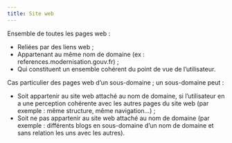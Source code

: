 ```yaml
---
title: Site web
---
```


Ensemble de toutes les pages web :
* Reliées par des liens web ;
* Appartenant au même nom de domaine (ex : references.modernisation.gouv.fr) ;
* Qui constituent un ensemble cohérent du point de vue de l’utilisateur.
  
Cas particulier des pages web d’un sous-domaine ; un sous-domaine peut :
* Soit appartenir au site web attaché au nom de domaine, si l’utilisateur en a une perception cohérente avec les autres pages du site web (par exemple : même structure, même navigation…) ;
* Soit ne pas appartenir au site web attaché au nom de domaine (par exemple : différents blogs en sous-domaine d’un nom de domaine et sans relation les uns avec les autres).

